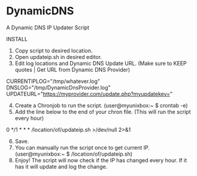 # DynamicDNS
A Dynamic DNS IP Updater Script

INSTALL

1) Copy script to desired location.
2) Open updateip.sh in desired editor.
3) Edit log locations and Dynamic DNS Update URL. (Make sure to KEEP quotes | Get URL from Dynamic DNS Provider)

CURRENTIPLOG="/tmp/whatever.log"                                 
DNSLOG="/tmp/DynamicDnsProvider.log"
UPDATEURL="https://myprovider.com/update.php?myupdatekey="                            

4) Create a Chronjob to run the script. (user@myunixbox:~ $ crontab -e)
5) Add the line below to the end of your chron file. (This will run the script every hour)

0 */1 * * *  /location/of/updateip.sh >/dev/null 2>&1

6) Save.
7) You can manually run the script once to get current IP. (user@myunixbox:~ $ /location/of/updateip.sh)
9) Enjoy!  The script will now check if the IP has changed every hour. If it has it will update and log the change.


